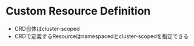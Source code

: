 # Custom Resource Definition

* CRD自体はcluster-scoped
* CRDで定義するResourceはnamespacedとcluster-scopedを指定できる
